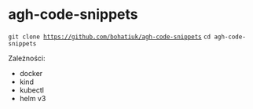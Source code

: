 # agh-code-snippets

<code>git clone https://github.com/bohatiuk/agh-code-snippets</code>
<code>cd agh-code-snippets</code>

Zależności:
- docker
- kind
- kubectl
- helm v3